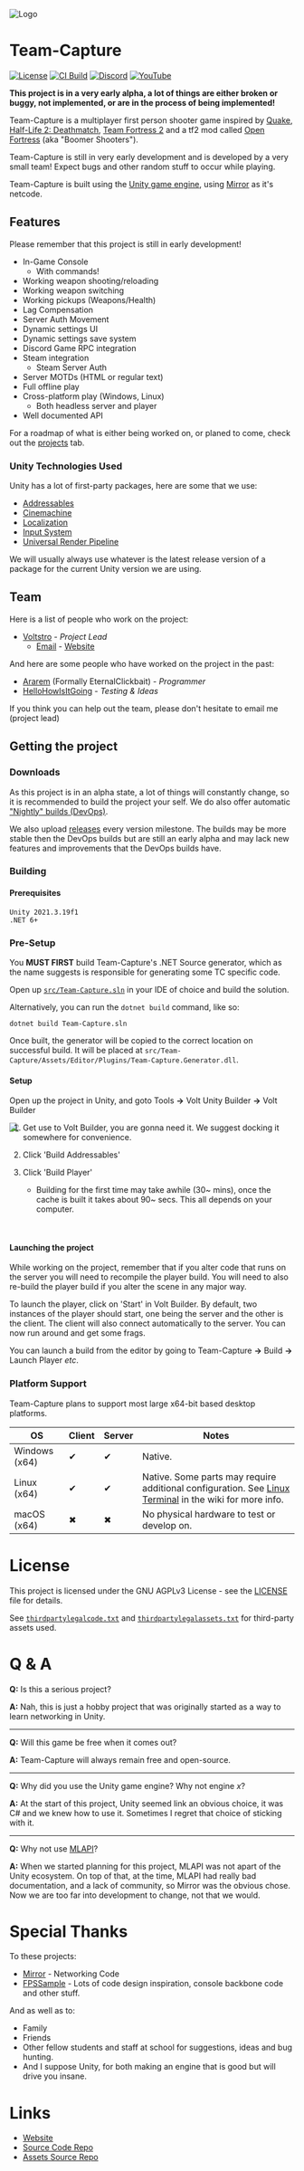 ![Logo](media/tc-banner.png)

# Team-Capture

[![License](https://img.shields.io/github/license/Voltstro-Studios/Team-Capture.svg)](/LICENSE)
[![CI Build](https://img.shields.io/github/actions/workflow/status/Voltstro-Studios/Team-Capture/main.yml?branch=master)](https://github.com/Voltstro-Studios/Team-Capture/actions)
[![Discord](https://img.shields.io/badge/Discord-Voltstro-7289da.svg?logo=discord)](https://discord.voltstro.dev)
[![YouTube](https://img.shields.io/badge/Youtube-Voltstro-red.svg?logo=youtube)](https://www.youtube.com/Voltstro)

**This project is in a very early alpha, a lot of things are either broken or buggy, not implemented, or are in the process of being implemented!**

Team-Capture is a multiplayer first person shooter game inspired by [Quake](https://store.steampowered.com/app/2310/QUAKE/), [Half-Life 2: Deathmatch](https://store.steampowered.com/app/320/HalfLife_2_Deathmatch/), [Team Fortress 2](http://www.teamfortress.com/) and a tf2 mod called [Open Fortress](https://www.openfortress.fun/) (aka "Boomer Shooters").

Team-Capture is still in very early development and is developed by a very small team! Expect bugs and other random stuff to occur while playing.

Team-Capture is built using the [Unity game engine](https://unity.com/), using [Mirror](https://mirror-networking.com) as it's netcode.

## Features

Please remember that this project is still in early development!

- In-Game Console
  - With commands!
- Working weapon shooting/reloading
- Working weapon switching
- Working pickups (Weapons/Health)
- Lag Compensation
- Server Auth Movement
- Dynamic settings UI
- Dynamic settings save system
- Discord Game RPC integration
- Steam integration
  - Steam Server Auth
- Server MOTDs (HTML or regular text)
- Full offline play
- Cross-platform play (Windows, Linux)
  - Both headless server and player
- Well documented API

For a roadmap of what is either being worked on, or planed to come, check out the [projects](https://github.com/Voltstro-Studios/Team-Capture/projects) tab.

### Unity Technologies Used

Unity has a lot of first-party packages, here are some that we use:

- [Addressables](https://docs.unity3d.com/Packages/com.unity.addressables@latest/manual/index.html)
- [Cinemachine](https://docs.unity3d.com/Packages/com.unity.cinemachine@latest/index.html)
- [Localization](https://docs.unity3d.com/Packages/com.unity.localization@latest/manual/index.html)
- [Input System](https://docs.unity3d.com/Packages/com.unity.inputsystem@latest/manual/index.html)
- [Universal Render Pipeline](https://docs.unity3d.com/Packages/com.unity.render-pipelines.universal@latest/manual/index.html)

We will usually always use whatever is the latest release version of a package for the current Unity version we are using.

## Team

Here is a list of people who work on the project:

- [Voltstro](https://github.com/Voltstro) - *Project Lead*
  - [Email](mailto:me@voltstro.dev) - [Website](https://voltstro.dev)

And here are some people who have worked on the project in the past:

- [Ararem](https://github.com/Ararem) (Formally EternalClickbait) - *Programmer*
- [HelloHowIsItGoing](https://github.com/HelloHowIsItGoing) - *Testing & Ideas*

If you think you can help out the team, please don't hesitate to email me (project lead)

## Getting the project

### Downloads

As this project is in an alpha state, a lot of things will constantly change, so it is recommended to build the project your self. We do also offer automatic ["Nightly" builds (DevOps)](https://nightly.link/Voltstro-Studios/Team-Capture/workflows/main/master).

We also upload [releases](https://github.com/Voltstro-Studios/Team-Capture/releases) every version milestone. The builds may be more stable then the DevOps builds but are still an early alpha and may lack new features and improvements that the DevOps builds have.

### Building

#### Prerequisites

```
Unity 2021.3.19f1
.NET 6+
```

### Pre-Setup

You **MUST FIRST** build Team-Capture's .NET Source generator, which as the name suggests is responsible for generating some TC specific code.

Open up [`src/Team-Capture.sln`](src/Team-Capture/Team-Capture.sln) in your IDE of choice and build the solution.

Alternatively, you can run the `dotnet build` command, like so:

```
dotnet build Team-Capture.sln
```

Once built, the generator will be copied to the correct location on successful build. It will be placed at `src/Team-Capture/Assets/Editor/Plugins/Team-Capture.Generator.dll`.

#### Setup

Open up the project in Unity, and goto Tools **->** Volt Unity Builder **->** Volt Builder

<img src="media/VoltBuilderScreenshot.png" align="left"/>

1. Get use to Volt Builder, you are gonna need it. We suggest docking it somewhere for convenience.

2. Click 'Build Addressables'

3. Click 'Build Player'

    - Building for the first time may take awhile (30~ mins), once the cache is built it takes about 90~ secs. This all depends on your computer.

<br clear="left"/>

#### Launching the project

While working on the project, remember that if you alter code that runs on the server you will need to recompile the player build. You will need to also re-build the player build if you alter the scene in any major way.

To launch the player, click on 'Start' in Volt Builder. By default, two instances of the player should start, one being the server and the other is the client. The client will also connect automatically to the server. You can now run around and get some frags.

You can launch a build from the editor by going to Team-Capture **->** Build **->** Launch Player *etc*.

### Platform Support

Team-Capture plans to support most large x64-bit based desktop platforms.

|OS             |Client |Server |Notes                                                                                                                            |
|---------------|------ |------ |---------------------------------------------------------------------------------------------------------------------------------|
|Windows (x64)  |✔     |✔     |Native.                                                                                                                          |
|Linux (x64)    |✔     |✔     |Native. Some parts may require additional configuration. See [Linux Terminal](https://github.com/Voltstro-Studios/Team-Capture/wiki/Linux-Terminal) in the wiki for more info.|
|macOS (x64)    |✖     |✖     |No physical hardware to test or develop on.                                                                                      |

# License

This project is licensed under the GNU AGPLv3 License - see the [LICENSE](/LICENSE) file for details.

See [`thirdpartylegalcode.txt`](/thirdpartylegalcode.txt) and [`thirdpartylegalassets.txt`](/thirdpartylegalassets.txt) for third-party assets used.

# Q & A

**Q:** Is this a serious project?

**A:** Nah, this is just a hobby project that was originally started as a way to learn networking in Unity.

---

**Q:** Will this game be free when it comes out?

**A:** Team-Capture will always remain free and open-source.

---

**Q:** Why did you use the Unity game engine? Why not engine *x*?

**A:** At the start of this project, Unity seemed link an obvious choice, it was C# and we knew how to use it. Sometimes I regret that choice of sticking with it.

---

**Q:** Why not use [MLAPI](hhttps://github.com/Unity-Technologies/com.unity.netcode.gameobjects)?

**A:** When we started planning for this project, MLAPI was not apart of the Unity ecosystem. On top of that, at the time, MLAPI had really bad documentation, and a lack of community, so Mirror was the obvious chose. Now we are too far into development to change, not that we would.

# Special Thanks

To these projects:

- [Mirror](https://mirror-networking.com/) - Networking Code
- [FPSSample](https://github.com/Unity-Technologies/FPSSample) - Lots of code design inspiration, console backbone code and other stuff.

And as well as to:

- Family
- Friends
- Other fellow students and staff at school for suggestions, ideas and bug hunting.
- And I suppose Unity, for both making an engine that is good but will drive you insane.

# Links

- [Website](https://tc.voltstro.dev)
- [Source Code Repo](https://github.com/Voltstro-Studios/Team-Capture)
- [Assets Source Repo](https://gitlab.com/Voltstro-Studios/TC/Team-Capture-Assets)